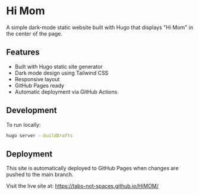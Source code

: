 # Hi Mom

A simple dark-mode static website built with Hugo that displays "Hi Mom" in the center of the page.

## Features

- Built with Hugo static site generator
- Dark mode design using Tailwind CSS
- Responsive layout
- GitHub Pages ready
- Automatic deployment via GitHub Actions

## Development

To run locally:

```bash
hugo server --buildDrafts
```

## Deployment

This site is automatically deployed to GitHub Pages when changes are pushed to the main branch.

Visit the live site at: https://tabs-not-spaces.github.io/HiMOM/